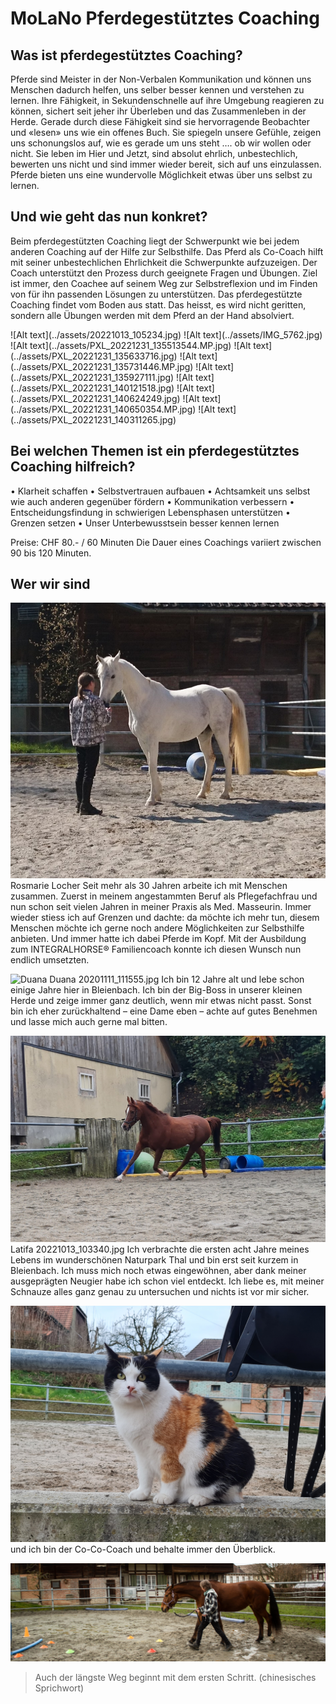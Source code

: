<script>
    import Gallery from '$lib/components/Gallery.svelte';
</script>

# MoLaNo Pferdegestütztes Coaching

## Was ist pferdegestütztes Coaching?
Pferde sind Meister in der Non-Verbalen Kommunikation und können uns Menschen dadurch helfen, uns selber besser kennen und verstehen zu lernen. Ihre Fähigkeit, in Sekundenschnelle auf ihre Umgebung reagieren zu können, sichert seit jeher ihr Überleben und das Zusammenleben in der Herde. Gerade durch diese Fähigkeit sind sie hervorragende Beobachter und «lesen» uns wie ein offenes Buch. Sie spiegeln unsere Gefühle, zeigen uns schonungslos auf, wie es gerade um uns steht …. ob wir wollen oder nicht. Sie leben im Hier und Jetzt, sind absolut ehrlich, unbestechlich, bewerten uns nicht und sind immer wieder bereit, sich auf uns einzulassen.
Pferde bieten uns eine wundervolle Möglichkeit etwas über uns selbst zu lernen.

## Und wie geht das nun konkret?
Beim pferdegestützten Coaching liegt der Schwerpunkt wie bei jedem anderen Coaching auf der Hilfe zur Selbsthilfe. Das Pferd als Co-Coach hilft mit seiner unbestechlichen Ehrlichkeit die Schwerpunkte aufzuzeigen. Der Coach unterstützt den Prozess durch geeignete Fragen und Übungen.
Ziel ist immer, den Coachee auf seinem Weg zur Selbstreflexion und im Finden von für ihn passenden Lösungen zu unterstützen.
Das pferdegestützte Coaching findet vom Boden aus statt. Das heisst, es wird nicht geritten, sondern alle Übungen werden mit dem Pferd an der Hand absolviert.

<Gallery>
![Alt text](../assets/20221013_105234.jpg)
![Alt text](../assets/IMG_5762.jpg)
![Alt text](../assets/PXL_20221231_135513544.MP.jpg)
![Alt text](../assets/PXL_20221231_135633716.jpg)
![Alt text](../assets/PXL_20221231_135731446.MP.jpg)
![Alt text](../assets/PXL_20221231_135927111.jpg)
![Alt text](../assets/PXL_20221231_140121518.jpg)
![Alt text](../assets/PXL_20221231_140624249.jpg)
![Alt text](../assets/PXL_20221231_140650354.MP.jpg)
![Alt text](../assets/PXL_20221231_140311265.jpg)
</Gallery>

## Bei welchen Themen ist ein pferdegestütztes Coaching hilfreich?
•	Klarheit schaffen
•	Selbstvertrauen aufbauen
•	Achtsamkeit uns selbst wie auch anderen gegenüber fördern
•	Kommunikation verbessern
•	Entscheidungsfindung in schwierigen Lebensphasen unterstützen
•	Grenzen setzen
•	Unser Unterbewusstsein besser kennen lernen

Preise:	CHF 80.- / 60 Minuten
		Die Dauer eines Coachings variiert zwischen 90 bis 120 Minuten.




## Wer wir sind
![Rosmarie Locher](../assets/_20200404_155109.jpg) Rosmarie Locher
Seit mehr als 30 Jahren arbeite ich mit Menschen zusammen. Zuerst in meinem angestammten Beruf als Pflegefachfrau und nun schon seit vielen Jahren in meiner Praxis als Med. Masseurin.
Immer wieder stiess ich auf Grenzen und dachte: da möchte ich mehr tun, diesem Menschen möchte ich gerne noch andere Möglichkeiten zur Selbsthilfe anbieten.
Und immer hatte ich dabei Pferde im Kopf.
Mit der Ausbildung zum INTEGRALHORSE® Familiencoach konnte ich diesen Wunsch nun endlich umsetzten.



![Duana](../assets/20201111_111555.jpg) Duana 20201111_111555.jpg
Ich bin 12 Jahre alt und lebe schon einige Jahre hier in Bleienbach.
Ich bin der Big-Boss in unserer kleinen Herde und zeige immer ganz deutlich, wenn mir etwas nicht passt. Sonst bin ich eher zurückhaltend – eine Dame eben – achte auf gutes Benehmen und lasse mich auch gerne mal bitten.


![Latifa](../assets/20221013_103340.jpg) Latifa 20221013_103340.jpg
Ich verbrachte die ersten acht Jahre meines Lebens im wunderschönen Naturpark Thal und bin erst seit kurzem in Bleienbach. Ich muss mich noch etwas eingewöhnen, aber dank meiner ausgeprägten Neugier habe ich schon viel entdeckt.
Ich liebe es, mit meiner Schnauze alles ganz genau zu untersuchen und nichts ist vor mir sicher.


![Ada](../assets/ada.jpg?webp)	und ich bin der Co-Co-Coach und behalte immer den Überblick.

![Pferd und Mensch gehen im Gleichschritt](../assets/IMG_5747.jpg?webp)
> Auch der längste Weg beginnt mit dem ersten Schritt. (chinesisches Sprichwort)
